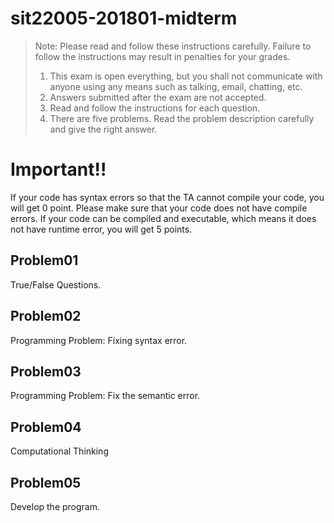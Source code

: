 # sit22005-201801-midterm
> Note: Please read and follow these instructions carefully. Failure to follow the instructions may result in penalties for your grades.
> 1. This exam is open everything, but you shall not communicate with anyone using any means such as talking, email, chatting, etc.
> 2. Answers submitted after the exam are not accepted.
> 3. Read and follow the instructions for each question.
> 4. There are five problems. Read the problem description carefully and give the right answer.

# Important!!
If your code has syntax errors so that the TA cannot compile your code, you will get 0 point.
Please make sure that your code does not have compile errors.
If your code can be compiled and executable, which means it does not have runtime error, you will get 5 points.

## Problem01
True/False Questions.

## Problem02
Programming Problem: Fixing syntax error.

## Problem03
Programming Problem: Fix the semantic error.

## Problem04
Computational Thinking

## Problem05
Develop the program.
